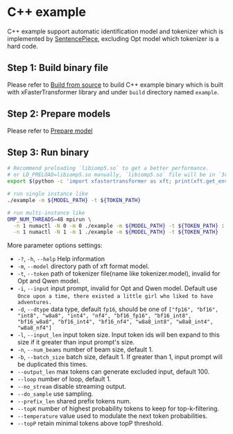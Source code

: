 # C++ example
C++ example support automatic identification model and tokenizer which is implemented by [SentencePiece](https://github.com/google/sentencepiece), excluding Opt model which tokenizer is a hard code. 

## Step 1: Build binary file  
Please refer to [Build from source](../README.md#built-from-source) to build C++ example binary which is built with xFasterTransformer library and under `build` directory named `example`.

## Step 2: Prepare models  
Please refer to [Prepare model](../README.md#prepare-model)

## Step 3: Run binary  
```bash
# Recommend preloading `libiomp5.so` to get a better performance.
# or LD_PRELOAD=libiomp5.so manually, `libiomp5.so` file will be in `3rdparty/mkl/lib` directory after build xFasterTransformer.
export $(python -c 'import xfastertransformer as xft; print(xft.get_env())')

# run single instance like
./example -m ${MODEL_PATH} -t ${TOKEN_PATH}

# run multi-instance like
OMP_NUM_THREADS=48 mpirun \
  -n 1 numactl -N 0 -m 0 ./example -m ${MODEL_PATH} -t ${TOKEN_PATH} : \
  -n 1 numactl -N 1 -m 1 ./example -m ${MODEL_PATH} -t ${TOKEN_PATH} 
```
More parameter options settings:
-   `-?`, `-h`, `--help`    Help information
-   `-m`, `--model`         directory path of xft format model.
-   `-t`, `--token`         path of tokenizer file(name like tokenizer.model), invalid for Opt and Qwen model.
-   `-i`, `--input`         input prompt, invalid for Opt and Qwen model. Default use `Once upon a time, there existed a little girl who liked to have adventures.`                                                                           
-   `-d`, `--dtype`         data type, default `fp16`, should be one of `["fp16", "bf16", "int8", "w8a8", "int4", "nf4", "bf16_fp16", "bf16_int8", "bf16_w8a8", "bf16_int4", "bf16_nf4", "w8a8_int8", "w8a8_int4", "w8a8_nf4"]`
-   `-l`, `--input_len`     input token size. Input token ids will ben expand to this size if it greater than  input prompt's size.
-   `-n`, `--num_beams`     number of beam size, default 1.
-   `-b`, `--batch_size`    batch size, default 1. If greater than 1, input prompt will be duplicated this times. 
-   `--output_len`    max tokens can generate excluded input, default 100.
-   `--loop`          number of loop, default 1.
-   `--no_stream`     disable streaming output.
-   `--do_sample`     use sampling.
-   `--prefix_len`    shared prefix tokens num.
-   `--topK`          number of highest probability tokens to keep for top-k-filtering.
-   `--temperature`   value used to modulate the next token probabilities.
-   `--topP`          retain minimal tokens above topP threshold.